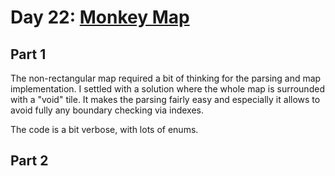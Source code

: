 # Day 22: [Monkey Map](https://adventofcode.com/2022/day/22)

## Part 1

The non-rectangular map required a bit of thinking for the parsing and map implementation. I settled with a solution where the whole map is surrounded with a "void" tile. It makes the parsing fairly easy and especially it allows to avoid fully any boundary checking via indexes.

The code is a bit verbose, with lots of enums.

## Part 2


